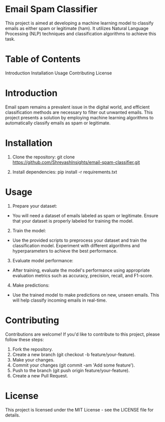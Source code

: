 # Email Spam Classifier

This project is aimed at developing a machine learning model to classify emails as either spam or legitimate (ham). It utilizes Natural Language Processing (NLP) techniques and classification algorithms to achieve this task.

# Table of Contents
Introduction
Installation
Usage
Contributing
License

# Introduction

Email spam remains a prevalent issue in the digital world, and efficient classification methods are necessary to filter out unwanted emails. This project presents a solution by employing machine learning algorithms to automatically classify emails as spam or legitimate.

# Installation

1. Clone the repository:
git clone https://github.com/ShreyashInsights/email-spam-classifier.git

2. Install dependencies:
pip install -r requirements.txt

# Usage

1. Prepare your dataset:
* You will need a dataset of emails labeled as spam or legitimate. Ensure that your dataset is properly labeled for training the model.

2. Train the model:
* Use the provided scripts to preprocess your dataset and train the classification model. Experiment with different algorithms and hyperparameters to achieve the best performance.

3. Evaluate model performance:
* After training, evaluate the model's performance using appropriate evaluation metrics such as accuracy, precision, recall, and F1-score.

4. Make predictions:
* Use the trained model to make predictions on new, unseen emails. This will help classify incoming emails in real-time.

# Contributing

Contributions are welcome! If you'd like to contribute to this project, please follow these steps:

1. Fork the repository.
2. Create a new branch (git checkout -b feature/your-feature).
3. Make your changes.
4. Commit your changes (git commit -am 'Add some feature').
5. Push to the branch (git push origin feature/your-feature).
6. Create a new Pull Request.

# License

This project is licensed under the MIT License - see the LICENSE file for details.